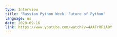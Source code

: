 ```yaml
---
type: Interview
title: "Russian Python Week: Future of Python"
language: us
date: 2020-09-16
link: https://www.youtube.com/watch?v=4AAFrRFiA8Y
---
```

